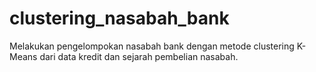 # clustering_nasabah_bank
Melakukan pengelompokan nasabah bank dengan metode clustering K-Means dari data kredit dan sejarah pembelian nasabah.
